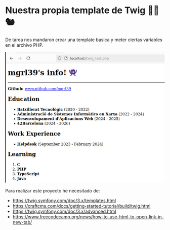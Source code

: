 # Nuestra propia template de Twig 🌳🍂🐿️
De tarea nos mandaron crear una template basica y meter ciertas variables en el archivo PHP.


![Result](https://raw.githubusercontent.com/mgrl39/DAW_M08/refs/heads/main/PHP/2024_09_26_twig2/result.jpeg "result")

Para realizar este proyecto he necesitado de:
- https://twig.symfony.com/doc/3.x/templates.html
- https://craftcms.com/docs/getting-started-tutorial/build/twig.html
- https://twig.symfony.com/doc/3.x/advanced.html
- https://www.freecodecamp.org/news/how-to-use-html-to-open-link-in-new-tab/
